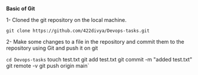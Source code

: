 **Basic of Git**

1- Cloned the git repository on the local machine.

 `git clone https://github.com/422divya/Devops-tasks.git`

2- Make some changes to a file in the repository and commit them to the repository using Git and push it on git

 `cd Devops-tasks`
 touch test.txt
 git add test.txt
 git commit -m "added test.txt"
 git remote -v
 git push origin main`
 
 
